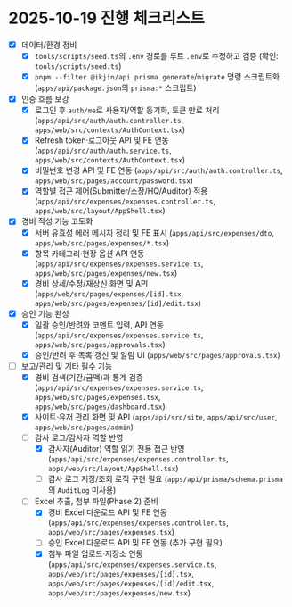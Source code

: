 # 2025-10-19 진행 체크리스트

- [x] 데이터/환경 정비
  - [x] `tools/scripts/seed.ts`의 `.env` 경로를 루트 `.env`로 수정하고 검증 (확인: `tools/scripts/seed.ts`)
  - [x] `pnpm --filter @ikjin/api prisma generate`/`migrate` 명령 스크립트화 (`apps/api/package.json`의 `prisma:*` 스크립트)
- [x] 인증 흐름 보강
  - [x] 로그인 후 `auth/me`로 사용자/역할 동기화, 토큰 만료 처리 (`apps/api/src/auth/auth.controller.ts`, `apps/web/src/contexts/AuthContext.tsx`)
  - [x] Refresh token·로그아웃 API 및 FE 연동 (`apps/api/src/auth/auth.service.ts`, `apps/web/src/contexts/AuthContext.tsx`)
  - [x] 비밀번호 변경 API 및 FE 연동 (`apps/api/src/auth/auth.controller.ts`, `apps/web/src/pages/account/password.tsx`)
  - [x] 역할별 접근 제어(Submitter/소장/HQ/Auditor) 적용 (`apps/api/src/expenses/expenses.controller.ts`, `apps/web/src/layout/AppShell.tsx`)
- [x] 경비 작성 기능 고도화
  - [x] 서버 유효성 에러 메시지 정리 및 FE 표시 (`apps/api/src/expenses/dto`, `apps/web/src/pages/expenses/*.tsx`)
  - [x] 항목 카테고리·현장 옵션 API 연동 (`apps/api/src/expenses/expenses.service.ts`, `apps/web/src/pages/expenses/new.tsx`)
  - [x] 경비 상세/수정/재상신 화면 및 API (`apps/web/src/pages/expenses/[id].tsx`, `apps/web/src/pages/expenses/[id]/edit.tsx`)
- [x] 승인 기능 완성
  - [x] 일괄 승인/반려와 코멘트 입력, API 연동 (`apps/api/src/expenses/expenses.service.ts`, `apps/web/src/pages/approvals.tsx`)
  - [x] 승인/반려 후 목록 갱신 및 알림 UI (`apps/web/src/pages/approvals.tsx`)
- [ ] 보고/관리 및 기타 필수 기능
  - [x] 경비 검색(기간/금액)과 통계 검증 (`apps/api/src/expenses/expenses.service.ts`, `apps/web/src/pages/expenses.tsx`, `apps/web/src/pages/dashboard.tsx`)
  - [x] 사이트·유저 관리 화면 및 API (`apps/api/src/site`, `apps/api/src/user`, `apps/web/src/pages/admin`)
  - [ ] 감사 로그/감사자 역할 반영
    - [x] 감사자(Auditor) 역할 읽기 전용 접근 반영 (`apps/api/src/expenses/expenses.controller.ts`, `apps/web/src/layout/AppShell.tsx`)
    - [ ] 감사 로그 저장/조회 로직 구현 필요 (`apps/api/prisma/schema.prisma`의 `AuditLog` 미사용)
  - [ ] Excel 추출, 첨부 파일(Phase 2) 준비
    - [x] 경비 Excel 다운로드 API 및 FE 연동 (`apps/api/src/expenses/expenses.controller.ts`, `apps/web/src/pages/expenses.tsx`)
    - [ ] 승인 Excel 다운로드 API 및 FE 연동 (추가 구현 필요)
    - [x] 첨부 파일 업로드·저장소 연동 (`apps/api/src/expenses/expenses.service.ts`, `apps/web/src/pages/expenses/[id].tsx`, `apps/web/src/pages/expenses/[id]/edit.tsx`, `apps/web/src/pages/expenses/new.tsx`)
